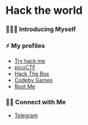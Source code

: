 # Hack the world
### 🙋🏻‍♀️ Introducing Myself

### ⚡ My profiles
- [Try hack me](https://tryhackme.com/p/EvtDanya)
- [picoCTF](https://play.picoctf.org/users/d3f3nd3r)
- [Hack The Box](https://app.hackthebox.com/users/1167901)
- [Codeby Games](https://codeby.games/users/d00mR34p3r)
- [Root Me](https://www.root-me.org/d00m_r34p3r)

### 👋🏻 Connect with Me
- [Telegram](https://t.me/evtdanya)
<!--
**EvtDanya/EvtDanya** is a ✨ _special_ ✨ repository because its `README.md` (this file) appears on your GitHub profile.

Here are some ideas to get you started:

- 🔭 I’m currently working on ...
- 🌱 I’m currently learning ...
- 👯 I’m looking to collaborate on ...
- 🤔 I’m looking for help with ...
- 💬 Ask me about ...
- 📫 How to reach me: ...
- 😄 Pronouns: ...
- ⚡ Fun fact: ...
-->
